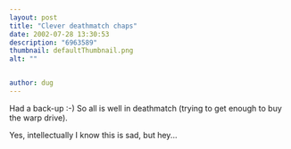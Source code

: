 ```yaml
---
layout: post
title: "Clever deathmatch chaps"
date: 2002-07-28 13:30:53
description: "6963589"
thumbnail: defaultThumbnail.png
alt: ""


author: dug
---
```


<p>Had a back-up :-) So all is well in deathmatch (trying to get enough to buy the warp drive).</p>

<p>Yes, intellectually I know this is sad, but hey...</p>
